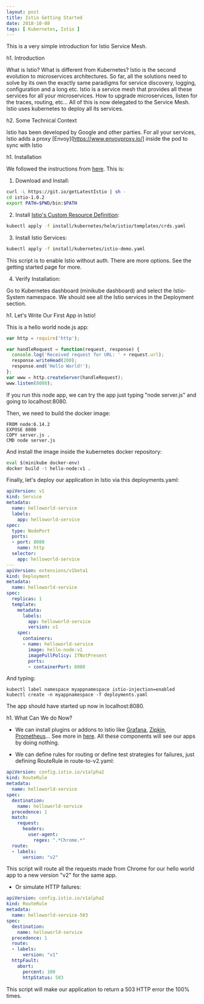```yaml
---
layout: post
title: Istio Getting Started
date: 2018-10-08
tags: [ Kubernetes, Istio ]
---
```


This is a very simple introduction for Istio Service Mesh. 

h1. Introduction

What is Istio? What is different from Kubernetes? Istio is the second evolution to microservices architectures. So far, all the solutions need to solve by its own the exactly same paradigms for service discovery, logging, configuration and a long etc. Istio is a service mesh that provides all these services for all your microservices. How to upgrade microservices, listen for the traces, routing, etc... All of this is now delegated to the Service Mesh. Istio uses kubernetes to deploy all its services.

h2. Some Technical Context

Istio has been developed by Google and other parties. For all your services, Istio adds a proxy [Envoy](https://www.envoyproxy.io/] inside the pod to sync with Istio

h1. Installation

We followed the instructions from [here](https://istio.io/docs/setup/kubernetes/quick-start/). This is:

1. Download and Install:

```bash
curl -L https://git.io/getLatestIstio | sh -
cd istio-1.0.2
export PATH=$PWD/bin:$PATH
````

2. Install [Istio's Custom Resource Definition](https://kubernetes.io/docs/concepts/extend-kubernetes/api-extension/custom-resources/#customresourcedefinitions):

```bash
kubectl apply -f install/kubernetes/helm/istio/templates/crds.yaml
```

3. Install Istio Services:

```bash
kubectl apply -f install/kubernetes/istio-demo.yaml
```

This script is to enable Istio without auth. There are more options. See the getting started page for more. 

4. Verify Installation:

Go to Kubernetes dashboard (minikube dashboard) and select the Istio-System namespace. We should see all the Istio services in the Deployment section.

h1. Let's Write Our First App in Istio!

This is a hello world node.js app:

```js
var http = require('http');

var handleRequest = function(request, response) {
  console.log('Received request for URL: ' + request.url);
  response.writeHead(200);
  response.end('Hello World!');
};
var www = http.createServer(handleRequest);
www.listen(8080);
```

If you run this node app, we can try the app just typing "node server.js" and going to localhost:8080.

Then, we need to build the docker image:

```
FROM node:6.14.2
EXPOSE 8080
COPY server.js .
CMD node server.js
```

And install the image inside the kubernetes docker repository:

```bash
eval $(minikube docker-env)
docker build -t hello-node:v1 .
```

Finally, let's deploy our application in Istio via this deployments.yaml:

```yaml
apiVersion: v1
kind: Service
metadata:
  name: helloworld-service
  labels:
    app: helloworld-service
spec:
  type: NodePort
  ports:
  - port: 8080
    name: http
  selector:
    app: helloworld-service
---
apiVersion: extensions/v1beta1
kind: Deployment
metadata:
  name: helloworld-service
spec:
  replicas: 1
  template:
    metadata:
      labels:
        app: helloworld-service
        version: v1
    spec:
      containers:
      - name: helloworld-service
        image: hello-node:v1
        imagePullPolicy: IfNotPresent
        ports:
        - containerPort: 8080
```

And typing:

```
kubectl label namespace myappnamespace istio-injection=enabled
kubectl create -n myappnamespace -f deployments.yaml
```

The app should have started up now in localhost:8080.

h1. What Can We do Now?

- We can install plugins or addons to Istio like [Grafana](https://grafana.com/), [Zipkin](https://zipkin.io/), [Prometheus](https://prometheus.io/)... See more in [here](https://github.com/saturnism/istio-by-example-java/tree/master/spring-boot-example). All these components will see our apps by doing nothing. 

- We can define rules for routing or define test strategies for failures, just defining RouteRule in route-to-v2.yaml:

```yaml
apiVersion: config.istio.io/v1alpha2
kind: RouteRule
metadata:
  name: helloworld-service
spec:
  destination:
    name: helloworld-service
  precedence: 1
  match:
    request:
      headers:
        user-agent:
          regex: ".*Chrome.*"
  route:
  - labels:
      version: "v2"
```

This script will route all the requests made from Chrome for our hello world app to a new version "v2" for the same app. 

- Or simulate HTTP failures:

```yaml
apiVersion: config.istio.io/v1alpha2
kind: RouteRule
metadata:
  name: helloworld-service-503
spec:
  destination:
    name: helloworld-service
  precedence: 1
  route:
  - labels:
      version: "v1"
  httpFault:
    abort:
      percent: 100
      httpStatus: 503
```

This script will make our application to return a 503 HTTP error the 100% times.